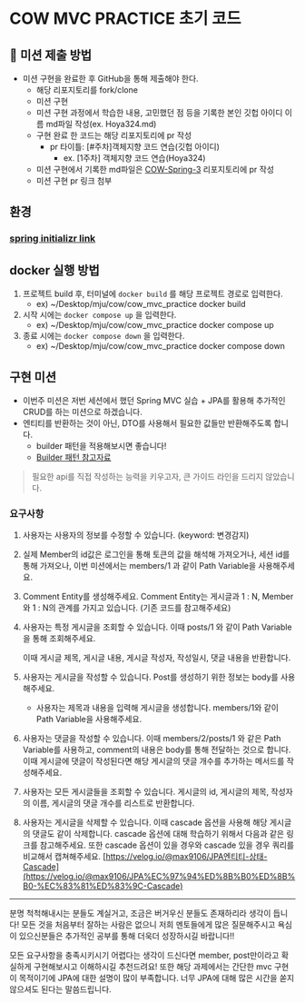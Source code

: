 # COW MVC PRACTICE 초기 코드

## 📮 미션 제출 방법

- 미션 구현을 완료한 후 GitHub을 통해 제출해야 한다.
    - 해당 리포지토리를 fork/clone
    - 미션 구현
    - 미션 구현 과정에서 학습한 내용, 고민했던 점 등을 기록한 본인 깃헙 아이디 이름 md파일 작성(ex. Hoya324.md)
    - 구현 완료 한 코드는 해당 리포지토리에 pr 작성
        - pr 타이틀: [#주차]객체지향 코드 연습(깃헙 아이디)
            - ex. [1주차] 객체지향 코드 연습(Hoya324)
    - 미션 구현에서 기록한 md파일은 [COW-Spring-3](https://github.com/COW-edu/COW-Spring-3/tree/main/week08) 리포지토리에 pr 작성
    - 미션 구현 pr 링크 첨부

## 환경

### [spring initializr link](https://start.spring.io/#!type=gradle-project&language=java&platformVersion=3.2.5&packaging=jar&jvmVersion=17&groupId=com.cow&artifactId=cow_mvc_practice&name=cow_mvc_practice&description=cow_mvc_practice&packageName=com.cow.cow_mvc_practice&dependencies=web,data-jpa,lombok,docker-compose)

## docker 실행 방법

1. 프로젝트 build 후, 터미널에 `docker build` 를 해당 프로젝트 경로로 입력한다.
    - ex) ~/Desktop/mju/cow/cow_mvc_practice docker build
2. 시작 시에는 `docker compose up` 을 입력한다.
    - ex) ~/Desktop/mju/cow/cow_mvc_practice docker compose up
3. 종료 시에는 `docker compose down` 을 입력한다.
    - ex) ~/Desktop/mju/cow/cow_mvc_practice docker compose down

## 구현 미션

- 이번주 미션은 저번 세션에서 했던 Spring MVC 실습 + JPA를 활용해 추가적인 CRUD를 하는 미션으로 하겠습니다.
- 엔티티를 반환하는 것이 아닌, DTO를 사용해서 필요한 값들만 반환해주도록 합니다.
    - builder 패턴을 적용해보시면 좋습니다!
    - [Builder 패턴 참고자료](https://inpa.tistory.com/entry/GOF-%F0%9F%92%A0-%EB%B9%8C%EB%8D%94Builder-%ED%8C%A8%ED%84%B4-%EB%81%9D%ED%8C%90%EC%99%95-%EC%A0%95%EB%A6%AC)

> 필요한 api를 직접 작성하는 능력을 키우고자, 큰 가이드 라인을 드리지 않았습니다.

### 요구사항

1. 사용자는 사용자의 정보를 수정할 수 있습니다. (keyword: 변경감지)
2. 실제 Member의 id값은 로그인을 통해 토큰의 값을 해석해 가져오거나, 세션 id를 통해 가져오나, 이번 미션에서는 members/1 과 같이 Path Variable을 사용해주세요.
3. Comment Entity를 생성해주세요. Comment Entity는 게시글과 1 : N, Member와 1 : N의 관계를 가지고 있습니다. (기존 코드를 참고해주세요)
3. 사용자는 특정 게시글을 조회할 수 있습니다. 이때 posts/1 와 같이 Path Variable을 통해 조회해주세요.

   이때 게시글 제목, 게시글 내용, 게시글 작성자, 작성일시, 댓글 내용을 반환합니다.

4. 사용자는 게시글을 작성할 수 있습니다. Post를 생성하기 위한 정보는 body를 사용해주세요.
    - 사용자는 제목과 내용을 입력해 게시글을 생성합니다. members/1와 같이 Path Variable을 사용해주세요.

5. 사용자는 댓글을 작성할 수 있습니다. 이때 members/2/posts/1 와 같은 Path Variable를 사용하고, comment의 내용은 body를 통해 전달하는 것으로 합니다. 이때 게시글에 댓글이
   작성된다면 해당 게시글의 댓글 개수를 추가하는 메서드를 작성해주세요.
6. 사용자는 모든 게시글들을 조회할 수 있습니다. 게시글의 id, 게시글의 제목, 작성자의 이름, 게시글의 댓글 개수를 리스트로 반환합니다.
7. 사용자는 게시글을 삭제할 수 있습니다. 이때 cascade 옵션을 사용해 해당 게시글의 댓글도 같이 삭제합니다. cascade 옵션에 대해 학습하기 위해서 다음과 같은 링크를 참고해주세요. 또한 cascade
   옵션이 있을 경우와 cascade 있을 경우 쿼리를 비교해서 캡쳐해주세요.
   [https://velog.io/@max9106/JPA엔티티-상태-Cascade](https://velog.io/@max9106/JPA%EC%97%94%ED%8B%B0%ED%8B%B0-%EC%83%81%ED%83%9C-Cascade)

---

분명 척척해내시는 분들도 계실거고, 조금은 버거우신 분들도 존재하리라 생각이 듭니다!
모든 것을 처음부터 잘하는 사람은 없으니 저희 멘토들에게 많은 질문해주시고 욕심이 있으신분들은 추가적인 공부를 통해 더욱더 성장하시길 바랍니다!!

모든 요구사항을 충족시키시기 어렵다는 생각이 드신다면 member, post만이라고 확실하게 구현해보시고 이해하시길 추천드려요!
또한 해당 과제에서는 간단한 mvc 구현이 목적이기에 JPA에 대한 설명이 많이 부족합니다. 너무 JPA에 대해 많은 시간을 쏟지 않으셔도 된다는 말씀드립니다.
